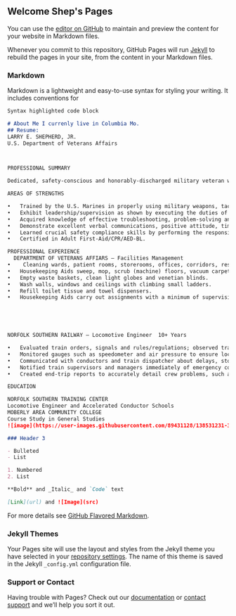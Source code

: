 ## Welcome Shep's Pages

You can use the [editor on GitHub](https://github.com/Lshepherdjr/Got-You/edit/gh-pages/index.md) to maintain and preview the content for your website in Markdown files.

Whenever you commit to this repository, GitHub Pages will run [Jekyll](https://jekyllrb.com/) to rebuild the pages in your site, from the content in your Markdown files.

### Markdown

Markdown is a lightweight and easy-to-use syntax for styling your writing. It includes conventions for

```markdown
Syntax highlighted code block

# About Me I currenly live in Columbia Mo. 
## Resume:
LARRY E. SHEPHERD, JR.
U.S. Department of Veterans Affairs	



PROFESSIONAL SUMMARY

Dedicated, safety-conscious and honorably-discharged military veteran with more than 10+ years of experience in railroad transportation. Quick to learn and master new skills; successfully working in both team and self-directed settings. Capable of performing work in areas such as materials handling, motor vehicle operation, housekeeping, and Police/Federal Protection. Proactive and a solid work ethic.

AREAS OF STRENGTHS

•	Trained by the U.S. Marines in properly using military weapons, tactics, and critical thinking (Educated in firearms safety and defensive tactics).
•	Exhibit leadership/supervision as shown by executing the duties of a military squad leader.
•	Acquired knowledge of effective troubleshooting, problem-solving and decision-making while serving as U.S. Marine Infantry Squad Leader.
•	Demonstrate excellent verbal communications, positive attitude, time management and organization as a result of serving in the U.S. Marines.
•	Learned crucial safety compliance skills by performing the responsibilities of a certified locomotive engineer at Norfolk Southern Railway.
•	Certified in Adult First-Aid/CPR/AED-BL.	

PROFESSIONAL EXPERIENCE
  DEPARTMENT OF VETERANS AFFIARS – Facilities Management                      2020-Present
•	 Cleaning wards, patient rooms, storerooms, offices, corridors, restrooms, shower rooms and other areas.
•	Housekeeping Aids sweep, mop, scrub (machine) floors, vacuum carpets and upholstered furniture.
•	Empty waste baskets, clean light globes and venetian blinds.
•	Wash walls, windows and ceilings with climbing small ladders.
•	Refill toilet tissue and towel dispensers.
•	Housekeeping Aids carry out assignments with a minimum of supervision.

	



NORFOLK SOUTHERN RAILWAY – Locomotive Engineer	10+ Years

•	Evaluated train orders, signals and rules/regulations; observed tracks for defects; and controlled throttle and air brakes for safe travel.
•	Monitored gauges such as speedometer and air pressure to ensure locomotive ran safely.
•	Communicated with conductors and train dispatcher about delays, stops and oncoming trains.
•	Notified train supervisors and managers immediately of emergency conditions.
•	Created end-trip reports to accurately detail crew problems, such as accidents and delays.

EDUCATION

NORFOLK SOUTHERN TRAINING CENTER
Locomotive Engineer and Accelerated Conductor Schools
MOBERLY AREA COMMUNITY COLLEGE
Course Study in General Studies
![image](https://user-images.githubusercontent.com/89431128/138531231-36ee4ac6-c330-4e23-a7be-0a354b189ca9.png)

### Header 3

- Bulleted
- List

1. Numbered
2. List

**Bold** and _Italic_ and `Code` text

[Link](url) and ![Image](src)
```

For more details see [GitHub Flavored Markdown](https://guides.github.com/features/mastering-markdown/).

### Jekyll Themes

Your Pages site will use the layout and styles from the Jekyll theme you have selected in your [repository settings](https://github.com/Lshepherdjr/Got-You/settings/pages). The name of this theme is saved in the Jekyll `_config.yml` configuration file.

### Support or Contact

Having trouble with Pages? Check out our [documentation](https://docs.github.com/categories/github-pages-basics/) or [contact support](https://support.github.com/contact) and we’ll help you sort it out.
